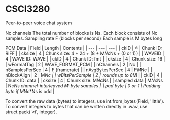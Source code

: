 # CSCI3280
Peer-to-peer voice chat system

Nc channels
The total number of blocks is Ns. Each block consists of Nc samples.
Sampling rate F (blocks per second)
Each sample is M bytes long

PCM Data
| Field | Length | Contents |
| --- | --- | --- |
| ckID | 4 | Chunk ID: RIFF |
| cksize | 4 | Chunk size: 4 + 24 + (8 + M*Nc*Ns + (0 or 1)) |
| WAVEID | 4 | WAVE ID: WAVE |
| ckID | 4 | Chunk ID: fmt  |
| cksize | 4 | Chunk size: 16 |
| wFormatTag | 2 | WAVE_FORMAT_PCM |
| nChannels | 2 | Nc |
| nSamplesPerSec | 4 | F (framerate) |
| nAvgBytesPerSec | 4 | F*M*Nc |
| nBlockAlign | 2 | M*Nc |
| wBitsPerSample | 2 | rounds up to 8*M |
| ckID | 4 | Chunk ID: data |
| cksize | 4 | Chunk size: M*Nc*Ns |
| sampled data | M*Nc*Ns | Nc*Ns channel-interleaved M-byte samples |
| pad byte | 0 or 1 | Padding byte if M*Nc*Ns is odd |

To convert the raw data (bytes) to integers, use int.from_bytes(Field, 'little'). To convert integers to bytes that can be written directly in .wav, use struct.pack('<i', integer).